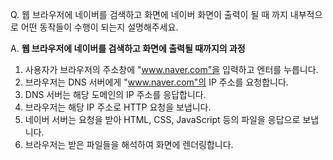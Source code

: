 Q. 웹 브라우저에 네이버를 검색하고 화면에 네이버 화면이 출력이 될 때 까지 내부적으로 어떤 동작들이 수행이 되는지 설명해주세요.

A. **웹 브라우저에 네이버를 검색하고 화면에 출력될 때까지의 과정**
1. 사용자가 브라우저의 주소창에 "www.naver.com"을 입력하고 엔터를 누릅니다.
2. 브라우저는 DNS 서버에게 "www.naver.com"의 IP 주소를 요청합니다.
3. DNS 서버는 해당 도메인의 IP 주소를 응답합니다.
4. 브라우저는 해당 IP 주소로 HTTP 요청을 보냅니다.
5. 네이버 서버는 요청을 받아 HTML, CSS, JavaScript 등의 파일을 응답으로 보냅니다.
6. 브라우저는 받은 파일들을 해석하여 화면에 렌더링합니다.